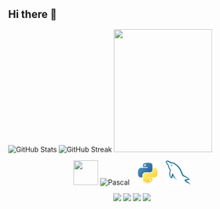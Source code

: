 ## Hi there 👋

<p aligh="Center">
  <img src="https://github-readme-stats.vercel.app/api/?username=duanleedom&show_icons=true&title_color=080000&icon_color=080000&text_color=ff3b58&bg_color=f2eabc" alt="GitHub Stats" /> 
  <img src="https://github-readme-streak-stats.herokuapp.com/?user=duanleedom&=dark&count_private=true&bg_color=f2eabc&title_color=080000&text_color=ff3b58&icon_color=080000" alt="GitHub Streak" />
  <img src="https://i.giphy.com/media/v1.Y2lkPTc5MGI3NjExbXd6eGZidHY4d3E0OHQxajR3ZGtqOTNyYnE4Y2hhMndsZzJxajJneCZlcD12MV9pbnRlcm5hbF9naWZfYnlfaWQmY3Q9cw/XHAv3GveJMXMXSumkO/giphy.gif" width="200" height="250"/>
</p>

<p align="center">
  <img src="https://cdn.jsdelivr.net/gh/devicons/devicon@latest/icons/linux/linux-original.svg" width="50" height="50" />    
  <img src="https://raw.githubusercontent.com/devicons/devicon/1119b9f84c0290e0f0b38982099a2bd027a48bf1/icons/lazarus/lazarus.svg" alt="Pascal" width="50" height="50"/>
  &nbsp;
  <img src="https://raw.githubusercontent.com/devicons/devicon/master/icons/python/python-original.svg" alt="Python" width="50" height="50"/>
  &nbsp;
  <img src="https://raw.githubusercontent.com/devicons/devicon/master/icons/mysql/mysql-original.svg" alt="SQL" width="50" height="50"/>
</p>

<div align="center"> 
  <a href="https://www.youtube.com/@DuanLeeDom" target="_blank"><img src="https://img.shields.io/badge/YouTube-FF0000?style=for-the-badge&logo=youtube&logoColor=white" target="_blank"></a>
  <a href="https://www.instagram.com/duan_lee_dom/" target="_blank"><img src="https://img.shields.io/badge/-Instagram-%23E4405F?style=for-the-badge&logo=instagram&logoColor=white" target="_blank"></a>
  <a href="https://www.twitch.tv/duan_lee_dom" target="_blank"><img src="https://img.shields.io/badge/Twitch-9146FF?style=for-the-badge&logo=twitch&logoColor=white" target="_blank"></a>
  <a href="https://www.linkedin.com/in/duan-lee-dom-a49a07294" target="_blank"><img src="https://img.shields.io/badge/-LinkedIn-%230077B5?style=for-the-badge&logo=linkedin&logoColor=white" target="_blank"></a> 
</div>
